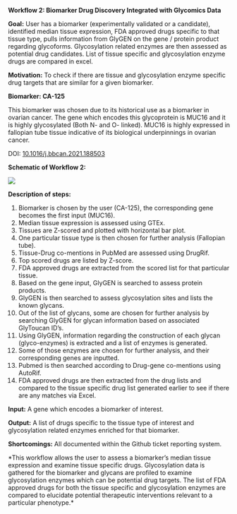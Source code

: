 ﻿**Workflow 2: Biomarker Drug Discovery Integrated with Glycomics Data**

**Goal:** User has a biomarker (experimentally validated or a candidate), identified median tissue expression, FDA approved drugs specific to that tissue type, pulls information from GlyGEN on the gene / protein product regarding glycoforms. Glycosylation related enzymes are then assessed as potential drug candidates. List of tissue specific and glycosylation enzyme drugs are compared in excel.

**Motivation:** To check if there are tissue and glycosylation enzyme specific drug targets that are similar for a given biomarker.

**Biomarker: CA-125**

This biomarker was chosen due to its historical use as a biomarker in ovarian cancer. The gene which encodes this glycoprotein is MUC16 and it is highly glycosylated (Both N- and O- linked). MUC16 is highly expressed in fallopian tube tissue indicative of its biological underpinnings in ovarian cancer.

DOI: [10.1016/j.bbcan.2021.188503](https://doi.org/10.1016/j.bbcan.2021.188503)


**Schematic of Workflow 2:**

![](Aspose.Words.e17c7528-9304-4244-bd46-743652da8787.001.png)

**Description of steps:**

1) Biomarker is chosen by the user (CA-125), the corresponding gene becomes the first input (MUC16).
1) Median tissue expression is assessed using GTEx.
1) Tissues are Z-scored and plotted with horizontal bar plot.
1) One particular tissue type is then chosen for further analysis (Fallopian tube).
1) Tissue-Drug co-mentions in PubMed are assessed using DrugRif.
1) Top scored drugs are listed  by Z-score.
1) FDA approved drugs are extracted from the scored list for that particular tissue.
1) Based on the gene input, GlyGEN is searched to assess protein products. 
1) GlyGEN is then searched to assess glycosylation sites and lists the known glycans.
1) Out of the list of glycans, some are chosen for further analysis by searching GlyGEN for glycan information based on associated GlyToucan ID’s.
1) Using GlyGEN, information regarding the construction of each glycan (glyco-enzymes) is extracted and a list of enzymes is generated.
1) Some of those enzymes are chosen for further analysis, and their corresponding genes are inputted.
1) Pubmed is then searched according to Drug-gene co-mentions using AutoRif.
1) FDA approved drugs are then extracted from the drug lists and compared to the tissue specific drug list generated earlier to see if there are any matches via Excel.

**Input:** A gene which encodes a biomarker of interest.

**Output:** A list of drugs specific to the tissue type of interest and glycosylation related enzymes enriched for that biomarker.

**Shortcomings:** All documented within the Github ticket reporting system.


\*This workflow allows the user to assess a biomarker’s median tissue expression and examine tissue specific drugs. Glycosylation data is gathered for the biomarker and glycans are profiled to examine glycosylation enzymes which can be potential drug targets. The list of FDA approved drugs for both the tissue specific and glycosylation enzymes are compared to elucidate potential therapeutic interventions relevant to a particular phenotype.\*




